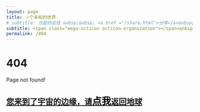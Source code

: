 ```yaml
---
layout: page
title: 一个未知的世界
# subtitle: 也是你会找 &nbsp;&nbsp; <a href ="/share.html">分享</a>&nbsp;&nbsp; <a href ="/ohter.html">其他</a>&nbsp;&nbsp;
subtitle: <span class="mega-octicon octicon-organization"></span>&nbsp;&nbsp; Resource link
permalink: /404
---
```


# 404

Page not found! 

<h2><a href="http://www.meety.top/">您来到了宇宙的边缘，请<span style="color: black; font-size: larger;">点我</span>返回地球 </a></h2>
